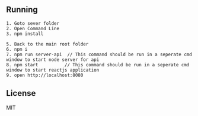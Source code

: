
## Running
    1. Goto sever folder 
    2. Open Command Line
    3. npm install 

    5. Back to the main root folder 
    6. npm i
    7. npm run server-api  // This command should be run in a seperate cmd window to start node server for api
    8. npm start          // This command should be run in a seperate cmd window to start reactjs application
    9. open http://localhost:8080

## License

MIT

